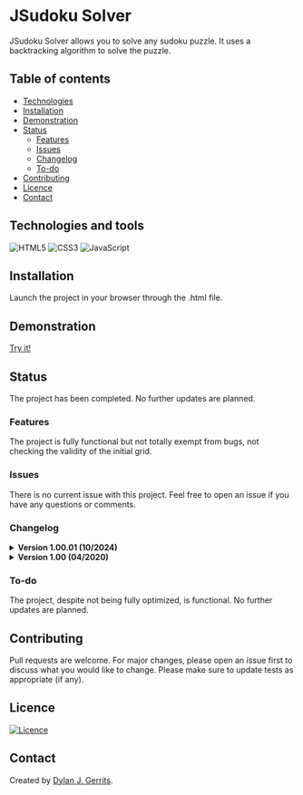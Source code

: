 # JSudoku Solver 
JSudoku Solver allows you to solve any sudoku puzzle. It uses a backtracking algorithm to solve the puzzle.

## Table of contents
- [Technologies](#technologies-and-tools)
- [Installation](#installation)
- [Demonstration](#demonstration)
- [Status](#status)
    - [Features](#features)
    - [Issues](#issues)
    - [Changelog](#changelog)
    - [To-do](#to-do)
- [Contributing](#contributing)
- [Licence](#licence)
- [Contact](#contact)

## Technologies and tools
![HTML5](https://img.shields.io/badge/html5-%23E34F26.svg?style=for-the-badge&logo=html5&logoColor=white)
![CSS3](https://img.shields.io/badge/css3-%231572B6.svg?style=for-the-badge&logo=css3&logoColor=white)
![JavaScript](https://img.shields.io/badge/javascript-%23323330.svg?style=for-the-badge&logo=javascript&logoColor=white)

## Installation
Launch the project in your browser through the .html file.

## Demonstration
[Try it!](https://dyrits.github.io/SUDOKU-SOLVER/)

## Status
The project has been completed. No further updates are planned.

### Features
The project is fully functional but not totally exempt from bugs, not checking the validity of the initial grid.

### Issues
There is no current issue with this project.
Feel free to open an issue if you have any questions or comments.

### Changelog
<details>
<summary><strong>Version 1.00.01 (10/2024)</strong></summary>

- The naming of variables has been updated.
- The README has been updated.

</details>

<details>
<summary><strong>Version 1.00 (04/2020)</strong></summary>

The first version of the project has been released.

</details>

### To-do
The project, despite not being fully optimized, is functional. No further updates are planned.

## Contributing
Pull requests are welcome. For major changes, please open an issue first to discuss what you would like to change.
Please make sure to update tests as appropriate (if any).

## Licence
[![Licence](https://img.shields.io/github/license/Ileriayo/markdown-badges?style=for-the-badge)](./LICENSE)

## Contact
Created by [Dylan J. Gerrits](https://github.com/Dyrits).
